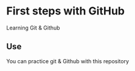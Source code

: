 # First steps with GitHub

Learning Git & Github

## Use

You can practice git & Github with this repository